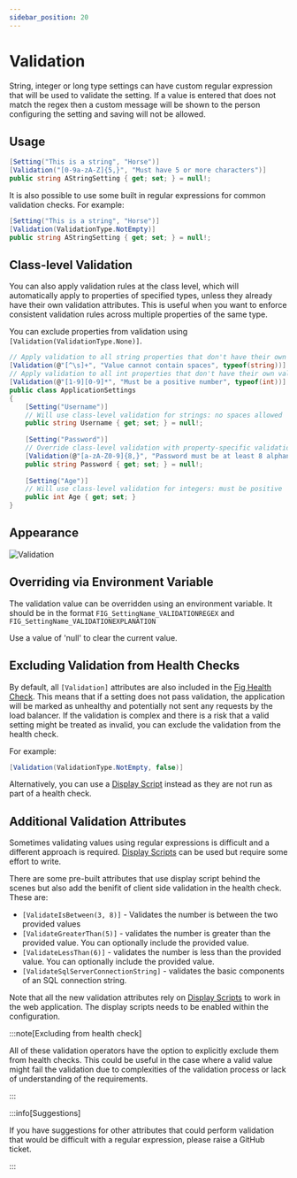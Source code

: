 ```yaml
---
sidebar_position: 20
---
```


# Validation

String, integer or long type settings can have custom regular expression that will be used to validate the setting. If a value is entered that does not match the regex then a custom message will be shown to the person configuring the setting and saving will not be allowed.

## Usage

```csharp
[Setting("This is a string", "Horse")]
[Validation("[0-9a-zA-Z]{5,}", "Must have 5 or more characters")]
public string AStringSetting { get; set; } = null!;
```

It is also possible to use some built in regular expressions for common validation checks. For example:

```csharp
[Setting("This is a string", "Horse")]
[Validation(ValidationType.NotEmpty)]
public string AStringSetting { get; set; } = null!;
```

## Class-level Validation

You can also apply validation rules at the class level, which will automatically apply to properties of specified types, unless they already have their own validation attributes. This is useful when you want to enforce consistent validation rules across multiple properties of the same type.

You can exclude properties from validation using `[Validation(ValidationType.None)]`.

```csharp
// Apply validation to all string properties that don't have their own validation attribute
[Validation(@"[^\s]+", "Value cannot contain spaces", typeof(string))]
// Apply validation to all int properties that don't have their own validation attribute
[Validation(@"[1-9][0-9]*", "Must be a positive number", typeof(int))]
public class ApplicationSettings
{
    [Setting("Username")]
    // Will use class-level validation for strings: no spaces allowed
    public string Username { get; set; } = null!;
    
    [Setting("Password")]
    // Override class-level validation with property-specific validation
    [Validation(@"[a-zA-Z0-9]{8,}", "Password must be at least 8 alphanumeric characters")]
    public string Password { get; set; } = null!;
    
    [Setting("Age")]
    // Will use class-level validation for integers: must be positive
    public int Age { get; set; }
}
```

## Appearance

![Validation](../../../static/img/validation.png)

## Overriding via Environment Variable

The validation value can be overridden using an environment variable. It should be in the format `FIG_SettingName_VALIDATIONREGEX` and `FIG_SettingName_VALIDATIONEXPLANATION`

Use a value of 'null' to clear the current value.

## Excluding Validation from Health Checks

By default, all `[Validation]` attributes are also included in the [Fig Health Check](../18-health-checks.md). This means that if a setting does not pass validation, the application will be marked as unhealthy and potentially not sent any requests by the load balancer. If the validation is complex and there is a risk that a valid setting might be treated as invalid, you can exclude the validation from the health check.

For example:

```csharp
[Validation(ValidationType.NotEmpty, false)]
```

Alternatively, you can use a [Display Script](./8-display-scripts.md) instead as they are not run as part of a health check.

## Additional Validation Attributes

Sometimes validating values using regular expressions is difficult and a different approach is required. [Display Scripts](./8-display-scripts.md) can be used but require some effort to write.

There are some pre-built attributes that use display script behind the scenes but also add the benifit of client side validation in the health check. These are:

- `[ValidateIsBetween(3, 8)]` - Validates the number is between the two provided values
- `[ValidateGreaterThan(5)]` - validates the number is greater than the provided value. You can optionally include the provided value.
- `[ValidateLessThan(6)]` - validates the number is less than the provided value. You can optionally include the provided value.
- `[ValidateSqlServerConnectionString]` - validates the basic components of an SQL connection string.

Note that all the new validation attributes rely on [Display Scripts](./8-display-scripts.md) to work in the web application. The display scripts needs to be enabled within the configuration.

:::note[Excluding from health check]

All of these validation operators have the option to explicitly exclude them from health checks. This could be useful in the case where a valid value might fail the validation due to complexities of the validation process or lack of understanding of the requirements.

:::

:::info[Suggestions]

If you have suggestions for other attributes that could perform validation that would be difficult with a regular expression, please raise a GitHub ticket.

:::

